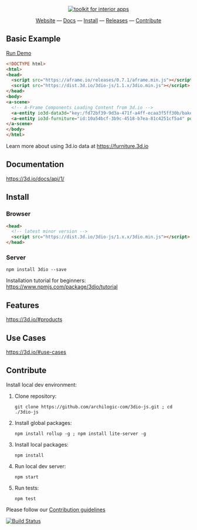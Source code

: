<p align="center"><a href="https://app.3d.io/oFXeKW" target="_blank"><img alt="toolkit for interior apps" src="img/title-pic3.gif"></a></p>

<div align="center">
  <a href="https://3d.io">Website</a>
  &mdash;
  <a href="https://3d.io/docs/api/1/">Docs</a>
  &mdash;
  <a href="#install">Install</a>
  &mdash;
  <a href="https://dist.3d.io/">Releases</a>
  &mdash;
  <a href="#contribute">Contribute</a>
</div>


## Basic Example

[Run Demo](https://3dio-aframe.glitch.me)
```html
<!DOCTYPE html>
<html>
<head>
  <script src="https://aframe.io/releases/0.7.1/aframe.min.js"></script>
  <script src="https://dist.3d.io/3dio-js/1.1.x/3dio.min.js"></script>
</head>
<body>
<a-scene>
  <!-- A-Frame Components Loading Content from 3d.io -->
  <a-entity io3d-data3d="key:/fd72bf39-9d3a-471f-a4ff-ecaa3f5ff30b/bake/2017-04-15_22-45-14_XsiltX/regular/lighting.gz.data3d.buffer" position="0 -5 -6"></a-entity>
  <a-entity io3d-furniture="id:10a54bcf-3b9c-4518-b7ea-81c4251cf5a4" position="-0.85 -5 -5.4"></a-entity>
</a-scene>
</body>
</html>
```

Learn more about using 3d.io data at https://furniture.3d.io

## Documentation

https://3d.io/docs/api/1/

## Install

### Browser

```html
<head>
  <!-- latest minor version -->
  <script src="https://dist.3d.io/3dio-js/1.x.x/3dio.min.js"></script>
</head>
```

### Server

`npm install 3dio --save`

Installation tutorial for beginners: https://www.npmjs.com/package/3dio/tutorial

## Features

https://3d.io/#products

## Use Cases

https://3d.io/#use-cases

## Contribute

Install local dev environment:

1. Clone repository: 

    `git clone https://github.com/archilogic-com/3dio-js.git ; cd ./3dio-js`
2. Install global packages: 

    `npm install rollup -g ; npm install lite-server -g`
3. Install local packages: 

    `npm install`
4. Run local dev server: 

    `npm start`
5. Run tests:

    `npm test`

Please follow our [Contribution guidelines](.github/CONTRIBUTING.md)

[![Build Status](https://travis-ci.org/archilogic-com/3dio-js.svg?branch=master)](https://travis-ci.org/archilogic-com/3dio-js)
